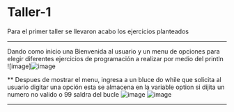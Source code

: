 # Taller-1
Para el primer taller se llevaron acabo los ejercicios planteados
***
Dando como inicio una Bienvenida al usuario y un menu de opciones para elegir diferentes ejercicios de programación a realizar por medio del println
![image]![image](https://github.com/sharick03/Taller1_Desarrollo_Movil/assets/128920534/4128f2c5-bb51-48c1-9c1f-2d9696d89a30)

**
Despues de mostrar el menu, ingresa a un bluce do while que solicita al usuario digitar una opción esta se almacena en la variable option si dijita un numero no valido o 99 saldra del bucle
![image](https://github.com/sharick03/Taller1_Desarrollo_Movil/assets/128920534/c79ef770-fb5e-491c-b292-29610a78b675)
![image](https://github.com/sharick03/Taller1_Desarrollo_Movil/assets/128920534/0b5b5eb9-793c-4dfa-9e69-a720b21db58c)
***


